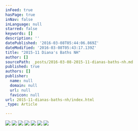 ```yaml
---
inFeed: true
hasPage: true
inNav: false
inLanguage: null
starred: false
keywords: []
description: ''
datePublished: '2016-03-08T05:44:06.869Z'
dateModified: '2016-03-08T05:43:17.139Z'
title: "2015-11 Diana's Baths NH"
author: []
sourcePath: _posts/2016-03-08-2015-11-dianas-baths-nh.md
published: true
authors: []
publisher:
  name: null
  domain: null
  url: null
  favicon: null
url: 2015-11-dianas-baths-nh/index.html
_type: Article

---
```

![](https://s3-us-west-2.amazonaws.com/the-grid-img/p/7033f6ca0127f5ea78437463d0bab1b052a3948d.jpg)
![](https://s3-us-west-2.amazonaws.com/the-grid-img/p/fa431b8b0b555580e40d80766ec06e6bccec7a61.jpg)
![](https://s3-us-west-2.amazonaws.com/the-grid-img/p/c3337b858b23e1b534a7b63503a6bd94de8e2ce8.jpg)
![](https://s3-us-west-2.amazonaws.com/the-grid-img/p/5b7ad383aee204f17991b0166d187370ab695c53.jpg)
![](https://s3-us-west-2.amazonaws.com/the-grid-img/p/c539bf828158c67bff0d7dd82ec82c77a74eeff7.jpg)
![](https://s3-us-west-2.amazonaws.com/the-grid-img/p/e652866b320a84f1fe29fa24cda0f457a58452f8.jpg)
![](https://s3-us-west-2.amazonaws.com/the-grid-img/p/bd267f629603231c47955c58f4ea91fb479ad9ae.jpg)